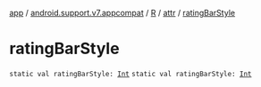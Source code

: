 [app](../../../index.md) / [android.support.v7.appcompat](../../index.md) / [R](../index.md) / [attr](index.md) / [ratingBarStyle](./rating-bar-style.md)

# ratingBarStyle

`static val ratingBarStyle: `[`Int`](https://kotlinlang.org/api/latest/jvm/stdlib/kotlin/-int/index.html)
`static val ratingBarStyle: `[`Int`](https://kotlinlang.org/api/latest/jvm/stdlib/kotlin/-int/index.html)